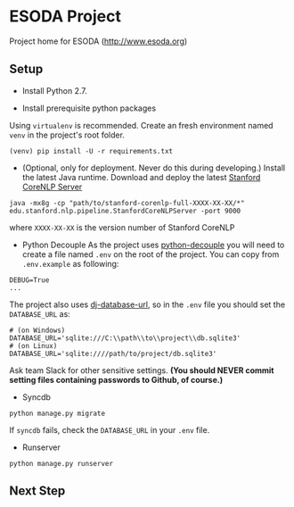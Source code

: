 # ESODA Project
Project home for ESODA (http://www.esoda.org)

## Setup
* Install Python 2.7.

* Install prerequisite python packages

Using `virtualenv` is recommended. Create an fresh environment named `venv` in the project's root folder.

```shell
(venv) pip install -U -r requirements.txt
```

* (Optional, only for deployment. Never do this during developing.) Install the latest Java runtime. Download and deploy the latest [Stanford CoreNLP Server](http://stanfordnlp.github.io/CoreNLP/corenlp-server.html)

```shell
java -mx8g -cp "path/to/stanford-corenlp-full-XXXX-XX-XX/*" edu.stanford.nlp.pipeline.StanfordCoreNLPServer -port 9000
```

where `XXXX-XX-XX` is the version number of Stanford CoreNLP

* Python Decouple
As the project uses [python-decouple](https://github.com/henriquebastos/python-decouple) you will need to create a file named `.env` on the root of the project. You can copy from `.env.example` as following:

```
DEBUG=True
...
```

The project also uses [dj-database-url](https://pypi.python.org/pypi/dj-database-url/), so in the `.env` file you should set the `DATABASE_URL` as:

```
# (on Windows)
DATABASE_URL='sqlite:///C:\\path\\to\\project\\db.sqlite3'
# (on Linux)
DATABASE_URL='sqlite:////path/to/project/db.sqlite3'
```

Ask team Slack for other sensitive settings. **(You should NEVER commit setting files containing passwords to Github, of course.)**

* Syncdb

```shell 
python manage.py migrate
```

If `syncdb` fails, check the `DATABASE_URL` in your `.env` file.

* Runserver

```shell
python manage.py runserver
```

## Next Step
